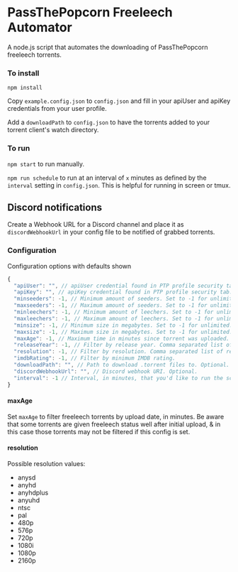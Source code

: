 # PassThePopcorn Freeleech Automator

A node.js script that automates the downloading of PassThePopcorn freeleech torrents.

### To install

`npm install`

Copy `example.config.json` to `config.json` and fill in your apiUser and apiKey credentials from your user profile.

Add a `downloadPath` to `config.json` to have the torrents added to your torrent client's watch directory.

### To run

`npm start` to run manually.

`npm run schedule` to run at an interval of `x` minutes as defined by the `interval` setting in `config.json`. This is helpful for running in screen or tmux.

## Discord notifications

Create a Webhook URL for a Discord channel and place it as `discordWebhookUrl` in your config file to be notified of grabbed torrents.

### Configuration

Configuration options with defaults shown

```javascript
{
  "apiUser": "", // apiUser credential found in PTP profile security tab.
  "apiKey": "", // apiKey credential found in PTP profile security tab.
  "minseeders": -1, // Minimum amount of seeders. Set to -1 for unlimited.
  "maxseeders": -1, // Maximum amount of seeders. Set to -1 for unlimited.
  "minleechers": -1, // Minimum amount of leechers. Set to -1 for unlimited.
  "maxleechers": -1, // Maximum amount of leechers. Set to -1 for unlimited.
  "minsize": -1, // Minimum size in megabytes. Set to -1 for unlimited.
  "maxsize": -1, // Maximum size in megabytes. Set to -1 for unlimited.
  "maxAge": -1, // Maximum time in minutes since torrent was uploaded. See below note.
  "releaseYear": -1, // Filter by release year. Comma separated list of years.
  "resolution": -1, // Filter by resolution. Comma separated list of resolutions. See below for possible values.
  "imdbRating": -1, // Filter by minimum IMDB rating.
  "downloadPath": "", // Path to download .torrent files to. Optional.
  "discordWebhookUrl": "", // Discord webhook URI. Optional.
  "interval": -1 // Interval, in minutes, that you'd like to run the script at. 
}
```

#### maxAge

Set `maxAge` to filter freeleech torrents by upload date, in minutes. Be aware that some torrents are given freeleech status well after initial upload, & in this case those torrents may not be filtered if this config is set.

#### resolution

Possible resolution values:

* anysd
* anyhd
* anyhdplus
* anyuhd
* ntsc
* pal
* 480p
* 576p
* 720p
* 1080i
* 1080p
* 2160p
